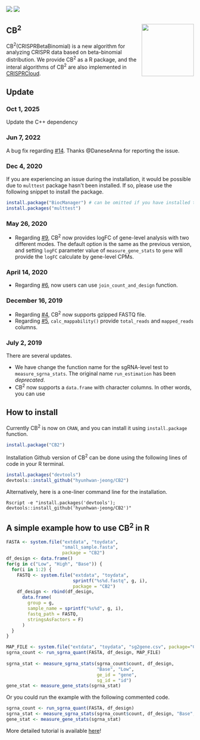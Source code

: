 [![](https://cranlogs.r-pkg.org/badges/CB2)](https://cran.r-project.org/package=CB2)
[![](https://img.shields.io/cran/l/CB2.svg)](https://cran.r-project.org/package=CB2/LICENSE)


## CB<sup>2</sup> <img src="man/figures/hexsticker.png" align="right" height="140"/>

CB<sup>2</sup>(CRISPRBetaBinomial) is a new algorithm for analyzing CRISPR data based on beta-binomial distribution. 
We provide CB<sup>2</sup> as a R package, and the interal algorithms of CB<sup>2</sup> are also implemented in [CRISPRCloud](https://crispr.nrihub.org/).

## Update

### Oct 1, 2025

Update the C++ dependency 

### Jun 7, 2022

A bug fix regarding [#14](https://github.com/hyunhwan-jeong/CB2/issues/14). Thanks @DaneseAnna for reporting the issue.

### Dec 4, 2020

If you are experiencing an issue during the installation, it would be possible due to `multtest` package hasn't been installed. If so, please use the following snippet to install the package. 

```r
install.package("BiocManager") # can be omitted if you have installed the package
install.packages("multtest")
```

### May 26, 2020

* Regarding [#9](https://github.com/hyunhwan-jeong/CB2/issues/9), CB<sup>2</sup> now provides logFC of gene-level analysis with two different modes. The default option is the same as the previous version, and setting `logFC` parameter value of `measure_gene_stats` to `gene` will provide the `logFC` calculate by gene-level CPMs.

### April 14, 2020

* Regarding [#6](https://github.com/hyunhwan-jeong/CB2/issues/6), now users can use `join_count_and_design` function. 

### December 16, 2019

* Regarding [#4](https://github.com/hyunhwan-jeong/CB2/issues/4), CB<sup>2</sup> now supports gzipped FASTQ file.
* Regarding [#5](https://github.com/hyunhwan-jeong/CB2/issues/5), `calc_mappability()` provide `total_reads` and `mapped_reads` columns.

### July 2, 2019 

There are several updates.

* We have change the function name for the sgRNA-level test to `measure_sgrna_stats`. The original name `run_estimation` has been *deprecated*.
* CB<sup>2</sup> now supports a `data.frame` with character columns. In other words, you can use 

## How to install

Currently CB<sup>2</sup> is now on `CRAN`, and you can install it using `install.package` function.

```r
install.package("CB2")
```

Installation Github version of CB<sup>2</sup> can be done using the following lines of code in your R terminal.

```r
install.packages("devtools")
devtools::install_github("hyunhwan-jeong/CB2")
```

Alternatively, here is a one-liner command line for the installation.

```
Rscript -e "install.packages('devtools'); devtools::install_github('hyunhwan-jeong/CB2')"
```

## A simple example how to use CB<sup>2</sup> in R

```r
FASTA <- system.file("extdata", "toydata",
                     "small_sample.fasta",
                     package = "CB2")
df_design <- data.frame()
for(g in c("Low", "High", "Base")) {
  for(i in 1:2) {
    FASTQ <- system.file("extdata", "toydata",
                         sprintf("%s%d.fastq", g, i), 
                         package = "CB2")
    df_design <- rbind(df_design, 
      data.frame(
        group = g, 
        sample_name = sprintf("%s%d", g, i),
        fastq_path = FASTQ, 
        stringsAsFactors = F)
      )
  }
}

MAP_FILE <- system.file("extdata", "toydata", "sg2gene.csv", package="CB2")
sgrna_count <- run_sgrna_quant(FASTA, df_design, MAP_FILE)
  
sgrna_stat <- measure_sgrna_stats(sgrna_count$count, df_design, 
                                  "Base", "Low", 
                                  ge_id = "gene",
                                  sg_id = "id")
gene_stat <- measure_gene_stats(sgrna_stat)
```

Or you could run the example with the following commented code.

```r
sgrna_count <- run_sgrna_quant(FASTA, df_design)
sgrna_stat <- measure_sgrna_stats(sgrna_count$count, df_design, "Base", "Low")
gene_stat <- measure_gene_stats(sgrna_stat)
```

More detailed tutorial is available [here](https://CRAN.R-project.org/package=CB2/vignettes/cb2-tutorial.html)!
